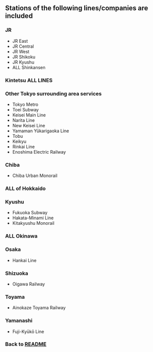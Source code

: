 ## Stations of the following lines/companies are included

### JR
- JR East
- JR Central
- JR West
- JR Shikoku
- JR Kyushu
- ALL Shinkansen
### Kintetsu ALL LINES
### Other Tokyo surrounding area services
- Tokyo Metro
- Toei Subway
- Keisei Main Line
- Narita Line
- New Keisei Line
- Yamaman Yūkarigaoka Line
- Tobu
- Keikyu
- Rinkai Line
- Enoshima Electric Railway
### Chiba
- Chiba Urban Monorail
### ALL of Hokkaido
### Kyushu
- Fukuoka Subway
- Hakata-Minami Line
- Kitakyushu Monorail
### ALL Okinawa
### Osaka
- Hankai Line
### Shizuoka
- Oigawa Railway
### Toyama
- Ainokaze Toyama Railway
### Yamanashi
- Fuji-Kyūkō Line


### Back to [README](README.md)